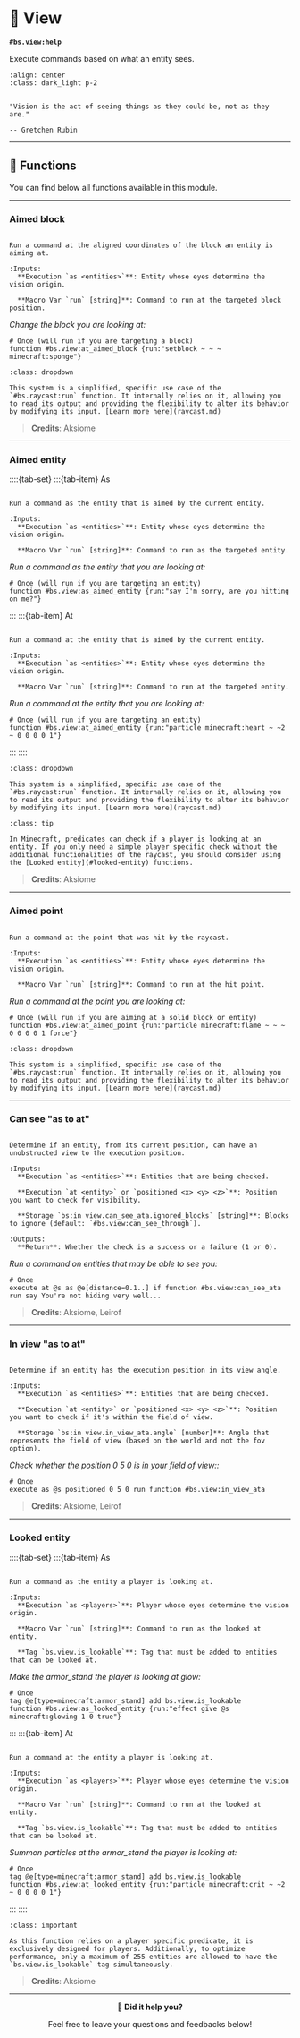 # 👀 View

**`#bs.view:help`**

Execute commands based on what an entity sees.

```{image} /_imgs/modules/view.png
:align: center
:class: dark_light p-2
```

```{epigraph}

"Vision is the act of seeing things as they could be, not as they are."

-- Gretchen Rubin
```

---

## 🔧 Functions

You can find below all functions available in this module.

---

### Aimed block

```{function} #bs.view:at_aimed_block

Run a command at the aligned coordinates of the block an entity is aiming at.

:Inputs:
  **Execution `as <entities>`**: Entity whose eyes determine the vision origin.

  **Macro Var `run` [string]**: Command to run at the targeted block position.
```

*Change the block you are looking at:*

```mcfunction
# Once (will run if you are targeting a block)
function #bs.view:at_aimed_block {run:"setblock ~ ~ ~ minecraft:sponge"}
```

```{admonition} Advanced usage
:class: dropdown

This system is a simplified, specific use case of the `#bs.raycast:run` function. It internally relies on it, allowing you to read its output and providing the flexibility to alter its behavior by modifying its input. [Learn more here](raycast.md)
```

> **Credits**: Aksiome

---

### Aimed entity

::::{tab-set}
:::{tab-item} As

```{function} #bs.view:as_aimed_entity

Run a command as the entity that is aimed by the current entity.

:Inputs:
  **Execution `as <entities>`**: Entity whose eyes determine the vision origin.

  **Macro Var `run` [string]**: Command to run as the targeted entity.
```

*Run a command as the entity that you are looking at:*

```mcfunction
# Once (will run if you are targeting an entity)
function #bs.view:as_aimed_entity {run:"say I'm sorry, are you hitting on me?"}
```

:::
:::{tab-item} At

```{function} #bs.view:at_aimed_entity

Run a command at the entity that is aimed by the current entity.

:Inputs:
  **Execution `as <entities>`**: Entity whose eyes determine the vision origin.

  **Macro Var `run` [string]**: Command to run at the targeted entity.
```

*Run a command at the entity that you are looking at:*

```mcfunction
# Once (will run if you are targeting an entity)
function #bs.view:at_aimed_entity {run:"particle minecraft:heart ~ ~2 ~ 0 0 0 0 1"}
```

:::
::::

```{admonition} Advanced usage
:class: dropdown

This system is a simplified, specific use case of the `#bs.raycast:run` function. It internally relies on it, allowing you to read its output and providing the flexibility to alter its behavior by modifying its input. [Learn more here](raycast.md)
```

```{admonition} Performance tip
:class: tip

In Minecraft, predicates can check if a player is looking at an entity. If you only need a simple player specific check without the additional functionalities of the raycast, you should consider using the [Looked entity](#looked-entity) functions.
```

> **Credits**: Aksiome

---

### Aimed point

```{function} #bs.view:at_aimed_point

Run a command at the point that was hit by the raycast.

:Inputs:
  **Execution `as <entities>`**: Entity whose eyes determine the vision origin.

  **Macro Var `run` [string]**: Command to run at the hit point.
```

*Run a command at the point you are looking at:*

```mcfunction
# Once (will run if you are aiming at a solid block or entity)
function #bs.view:at_aimed_point {run:"particle minecraft:flame ~ ~ ~ 0 0 0 0 1 force"}
```

```{admonition} Advanced usage
:class: dropdown

This system is a simplified, specific use case of the `#bs.raycast:run` function. It internally relies on it, allowing you to read its output and providing the flexibility to alter its behavior by modifying its input. [Learn more here](raycast.md)
```

---

### Can see "as to at"

```{function} #bs.view:can_see_ata

Determine if an entity, from its current position, can have an unobstructed view to the execution position.

:Inputs:
  **Execution `as <entities>`**: Entities that are being checked.

  **Execution `at <entity>` or `positioned <x> <y> <z>`**: Position you want to check for visibility.

  **Storage `bs:in view.can_see_ata.ignored_blocks` [string]**: Blocks to ignore (default: `#bs.view:can_see_through`).

:Outputs:
  **Return**: Whether the check is a success or a failure (1 or 0).
```

*Run a command on entities that may be able to see you:*

```mcfunction
# Once
execute at @s as @e[distance=0.1..] if function #bs.view:can_see_ata run say You're not hiding very well...
```

> **Credits**: Aksiome, Leirof

---

### In view "as to at"

```{function} #bs.view:in_view_ata

Determine if an entity has the execution position in its view angle.

:Inputs:
  **Execution `as <entities>`**: Entities that are being checked.

  **Execution `at <entity>` or `positioned <x> <y> <z>`**: Position you want to check if it's within the field of view.

  **Storage `bs:in view.in_view_ata.angle` [number]**: Angle that represents the field of view (based on the world and not the fov option).
```

*Check whether the position 0 5 0 is in your field of view::*

```mcfunction
# Once
execute as @s positioned 0 5 0 run function #bs.view:in_view_ata
```

> **Credits**: Aksiome, Leirof

---

### Looked entity

::::{tab-set}
:::{tab-item} As

```{function} #bs.view:as_looked_entity

Run a command as the entity a player is looking at.

:Inputs:
  **Execution `as <players>`**: Player whose eyes determine the vision origin.

  **Macro Var `run` [string]**: Command to run as the looked at entity.

  **Tag `bs.view.is_lookable`**: Tag that must be added to entities that can be looked at.

```

*Make the armor_stand the player is looking at glow:*

```mcfunction
# Once
tag @e[type=minecraft:armor_stand] add bs.view.is_lookable
function #bs.view:as_looked_entity {run:"effect give @s minecraft:glowing 1 0 true"}
```

:::
:::{tab-item} At

```{function} #bs.view:at_looked_entity

Run a command at the entity a player is looking at.

:Inputs:
  **Execution `as <players>`**: Player whose eyes determine the vision origin.

  **Macro Var `run` [string]**: Command to run at the looked at entity.

  **Tag `bs.view.is_lookable`**: Tag that must be added to entities that can be looked at.
```

*Summon particles at the armor_stand the player is looking at:*

```mcfunction
# Once
tag @e[type=minecraft:armor_stand] add bs.view.is_lookable
function #bs.view:at_looked_entity {run:"particle minecraft:crit ~ ~2 ~ 0 0 0 0 1"}
```

:::
::::

```{admonition} Technical limitations
:class: important

As this function relies on a player specific predicate, it is exclusively designed for players. Additionally, to optimize performance, only a maximum of 255 entities are allowed to have the `bs.view.is_lookable` tag simultaneously.
```

> **Credits**: Aksiome

---

<div id="comments" align=center>

**💬 Did it help you?**

Feel free to leave your questions and feedbacks below!

</div>
